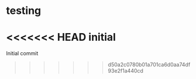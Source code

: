 # testing
<<<<<<< HEAD
initial
=======
Initial commit
>>>>>>> d50a2c0780b01a701ca6d0aa74df93e2f1a440cd
